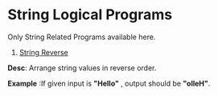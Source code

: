 ﻿# String Logical Programs
Only String Related Programs available here.

1. [String Reverse](https://github.com/devsantosh1502/Src/blob/master/LogicalPrograms/StringPrograms/StringReverse.cs)

**Desc**: Arrange string values in reverse order. 

**Example** :If given input is **"Hello"** , output should be **"olleH"**.

